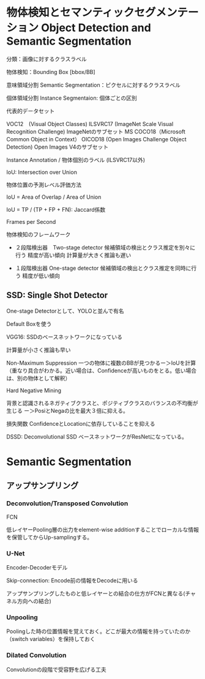 # 物体検知とセマンティックセグメンテーション Object Detection and Semantic Segmentation

分類：画像に対するクラスラベル

物体検知：Bounding Box [bbox/BB]

意味領域分割 Semantic Segmentation：ピクセルに対するクラスラベル

個体領域分割 Instance Segmentaion: 個体ごとの区別

代表的データセット

VOC12　(Visual Object Classes)
ILSVRC17 (ImageNet Scale Visual Recognition Challenge) ImageNetのサブセット
MS COCO18（Microsoft Common Object in Context）
OICOD18 (Open Images Challenge Object Detection) Open Images V4のサブセット

Instance Annotation / 物体個別のラベル (ILSVRC17以外)

IoU: Intersection over Union

物体位置の予測レベル評価方法

IoU = Area of Overlap / Area of Union

IoU = TP / (TP + FP + FN): Jaccard係数



Frames per Second

物体検知のフレームワーク
- ２段階検出器　Two-stage detector
候補領域の検出とクラス推定を別々に行う
精度が高い傾向
計算量が大きく推論も遅い

- １段階検出器 One-stage detector
候補領域の検出とクラス推定を同時に行う
精度が低い傾向

## SSD: Single Shot Detector

One-stage Detectorとして、YOLOと並んで有名

Default Boxを使う

VGG16: SSDのベースネットワークになっている

計算量が小さく推論も早い

Non-Maximum Suppression
一つの物体に複数のBBが見つかるー＞IoUを計算（重なり具合がわかる。近い場合は、Confidenceが高いものをとる。低い場合は、別の物体として解釈）

Hard Negative Mining

背景と認識されるネガティブクラスと、ポジティブクラスのバランスの不均衡が生じる
ー＞PosiとNegaの比を最大３倍に抑える。

損失関数
ConfidenceとLocationに依存していることを抑える

DSSD: Deconvolutional SSD
ベースネットワークがResNetになっている。

# Semantic Segmentation

## アップサンプリング

### Deconvolution/Transposed Convolution

FCN

低レイヤーPooling層の出力をelement-wise additionすることでローカルな情報を保管してからUp-samplingする。

### U-Net

Encoder-Decoderモデル

Skip-connection: Encode前の情報をDecodeに用いる

アップサンプリングしたものと低レイヤーとの結合の仕方がFCNと異なる(チャネル方向への結合)


### Unpooling

Poolingした時の位置情報を覚えておく。どこが最大の情報を持っていたのか（switch variables）を保持しておく

### Dilated Convolution

Convolutionの段階で受容野を広げる工夫
